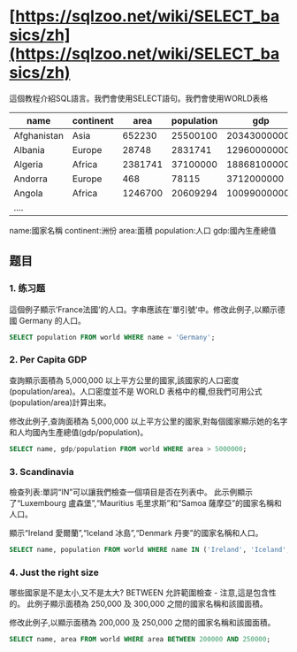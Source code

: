 # [https://sqlzoo.net/wiki/SELECT_basics/zh](https://sqlzoo.net/wiki/SELECT_basics/zh)

這個教程介紹SQL語言。我們會使用SELECT語句。我們會使用WORLD表格

| name | continent | area | population | gdp |
| --- | --- | --- | --- | --- |
| Afghanistan | Asia | 652230 | 25500100 | 20343000000 |
| Albania | Europe | 28748 | 2831741 | 12960000000 |
| Algeria | Africa | 2381741 | 37100000 | 188681000000 |
| Andorra | Europe | 468 | 78115 | 3712000000 |
| Angola | Africa | 1246700 | 20609294 | 100990000000 |
| .... |

name:國家名稱
continent:洲份
area:面積
population:人口
gdp:國內生產總值

## 题目

### 1. 练习题

這個例子顯示’France法國’的人口。字串應該在'單引號'中。修改此例子,以顯示德國 Germany 的人口。

```SQL
SELECT population FROM world WHERE name = 'Germany';
```

### 2. Per Capita GDP

查詢顯示面積為 5,000,000 以上平方公里的國家,該國家的人口密度(population/area)。人口密度並不是 WORLD 表格中的欄,但我們可用公式(population/area)計算出來。

修改此例子,查詢面積為 5,000,000 以上平方公里的國家,對每個國家顯示她的名字和人均國內生產總值(gdp/population)。

```SQL
SELECT name, gdp/population FROM world WHERE area > 5000000;
```

### 3. Scandinavia

檢查列表:單詞“IN”可以讓我們檢查一個項目是否在列表中。
此示例顯示了“Luxembourg 盧森堡”,“Mauritius 毛里求斯”和“Samoa 薩摩亞”的國家名稱和人口。

顯示“Ireland 愛爾蘭”,“Iceland 冰島”,“Denmark 丹麥”的國家名稱和人口。

```SQL
SELECT name, population FROM world WHERE name IN ('Ireland', 'Iceland', 'Denmark');
```

### 4. Just the right size

哪些國家是不是太小,又不是太大?
BETWEEN 允許範圍檢查 - 注意,這是包含性的。 此例子顯示面積為 250,000 及 300,000 之間的國家名稱和該國面積。

修改此例子,以顯示面積為 200,000 及 250,000 之間的國家名稱和該國面積。

```SQL
SELECT name, area FROM world WHERE area BETWEEN 200000 AND 250000;
```